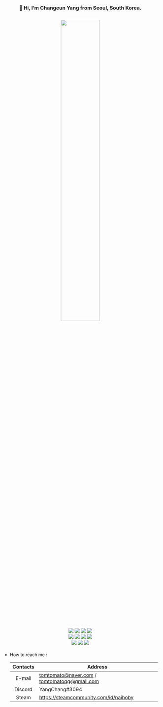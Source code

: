 ####

<h3 align = center>👋 Hi, I’m Changeun Yang from Seoul, South Korea.</h3>

####

##

####

<div align = center>
  <img src = 'https://user-images.githubusercontent.com/104478650/185764227-3b709066-3e0a-4b6c-80b9-47e869a67bb0.gif' width = '50%'>
</div>

####

<div align = center> 
  <img src="https://img.shields.io/badge/python3-3776AB?style=for-the-badge&logo=python&logoColor=white">
  <img src="https://img.shields.io/badge/c%23-512BD4?style=for-the-badge&logo=csharp&logoColor=white">
  <img src="https://img.shields.io/badge/html5-E34F26?style=for-the-badge&logo=html5&logoColor=white"> 
  <img src="https://img.shields.io/badge/git-F05032?style=for-the-badge&logo=git&logoColor=white">
  <br>
  
  <img src="https://img.shields.io/badge/tensorflow-FF6F00?style=for-the-badge&logo=tensorflow&logoColor=white">
  <img src="https://img.shields.io/badge/opencv-5C3EE8?style=for-the-badge&logo=opencv&logoColor=white">
  <img src="https://img.shields.io/badge/selenium-43B02A?style=for-the-badge&logo=selenium&logoColor=white">
  <img src="https://img.shields.io/badge/streamlit-FF4B4B?style=for-the-badge&logo=streamlit&logoColor=white">
  <br>
  
  <img src="https://img.shields.io/badge/firefox browser-FF7139?style=for-the-badge&logo=firefox browser&logoColor=white">
  <img src="https://img.shields.io/badge/unity-000000?style=for-the-badge&logo=unity&logoColor=white">
  <img src="https://img.shields.io/badge/unreal engine-0E1128?style=for-the-badge&logo=unrealengine&logoColor=white">
  <br>
</div>

####

- How to reach me :

  |Contacts|Address|
  |:---:|---|
  |E-mail|tomtomato@naver.com / tomtomatoqg@gmail.com|
  |Discord|YangChang#3094|
  |Steam|https://steamcommunity.com/id/naihoby|
<!--
  |Youtube|https://www.youtube.com/channel/UCBhMH4OHY35qXevPavu7ZnA|
-->

####

<!--
####

- I'm familiar with Python coding, data analysis and machine learning.

- I'm currently dealing with Unreal Engine to develop some games.

- I was interested in real-time TTS over ChatBot conversations and generating personalized TTS with little voice data.

####

- Education 🎓  

  - Yonsei University, Seoul  
    (2022.02) B.S. in Physics  
    (2022.02) B.A. in Philosophy  

####

- Certification 📋  

####

##

####

<h3 align = center>🥳 Thanks for visiting my GitHub page. Have a nice day!</h3>

####
-->
